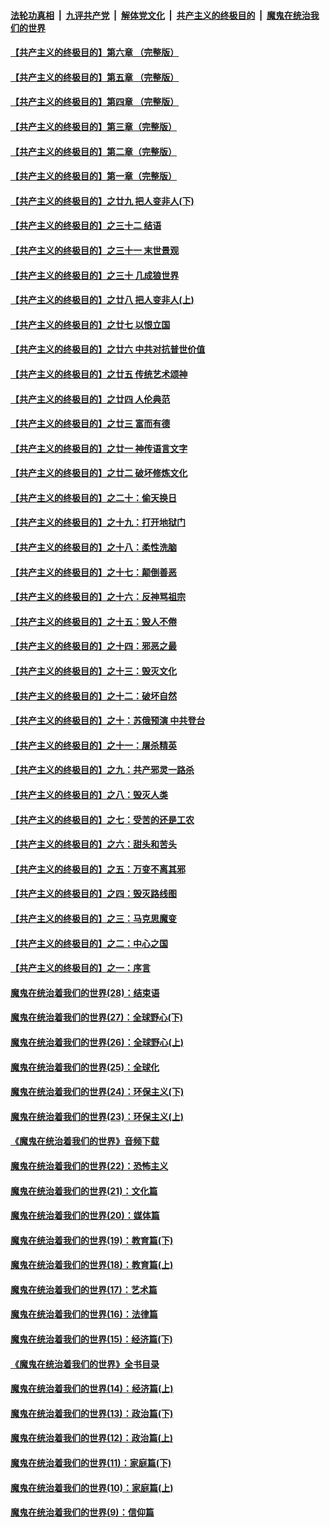 

####  [法轮功真相](../../../../basic/blob/master/README.md?t=06030201) &nbsp;|&nbsp; [九评共产党](../../../../9ping.md/blob/master/README.md?t=06030201) &nbsp;|&nbsp; [解体党文化](../../../../jtdwh.md/blob/master/README.md?t=06030201)  &nbsp;|&nbsp; [共产主义的终极目的](../../../../gczydzjmd.md/blob/master/README.md?t=06030201) &nbsp;|&nbsp; [魔鬼在统治我们的世界](../../../../mgztzwmdsj.md/blob/master/README.md?t=06030201) 

#### [【共产主义的终极目的】第六章 （完整版）](../pages/nsc422/n11428913.md?t=06030201) 

#### [【共产主义的终极目的】第五章 （完整版）](../pages/nsc422/n11428912.md?t=06030201) 

#### [【共产主义的终极目的】第四章 （完整版）](../pages/nsc422/n11428907.md?t=06030201) 

#### [【共产主义的终极目的】第三章（完整版）](../pages/nsc422/n11428848.md?t=06030201) 

#### [【共产主义的终极目的】第二章（完整版）](../pages/nsc422/n11428831.md?t=06030201) 

#### [【共产主义的终极目的】第一章（完整版）](../pages/nsc422/n11417651.md?t=06030201) 

#### [【共产主义的终极目的】之廿九 把人变非人(下)](../pages/nsc422/n11344140.md?t=06030201) 

#### [【共产主义的终极目的】之三十二 结语](../pages/nsc422/n11360535.md?t=06030201) 

#### [【共产主义的终极目的】之三十一 末世景观](../pages/nsc422/n11351129.md?t=06030201) 

#### [【共产主义的终极目的】之三十 几成狼世界](../pages/nsc422/n11348280.md?t=06030201) 

#### [【共产主义的终极目的】之廿八 把人变非人(上)](../pages/nsc422/n11340492.md?t=06030201) 

#### [【共产主义的终极目的】之廿七 以恨立国](../pages/nsc422/n11336944.md?t=06030201) 

#### [【共产主义的终极目的】之廿六 中共对抗普世价值](../pages/nsc422/n11324785.md?t=06030201) 

#### [【共产主义的终极目的】之廿五 传统艺术颂神](../pages/nsc422/n11296396.md?t=06030201) 

#### [【共产主义的终极目的】之廿四 人伦典范](../pages/nsc422/n11296397.md?t=06030201) 

#### [【共产主义的终极目的】之廿三 富而有德](../pages/nsc422/n11283598.md?t=06030201) 

#### [【共产主义的终极目的】之廿一 神传语言文字](../pages/nsc422/n11263265.md?t=06030201) 

#### [【共产主义的终极目的】之廿二 破坏修炼文化](../pages/nsc422/n11245728.md?t=06030201) 

#### [【共产主义的终极目的】之二十：偷天换日](../pages/nsc422/n11238846.md?t=06030201) 

#### [【共产主义的终极目的】之十九：打开地狱门](../pages/nsc422/n11206376.md?t=06030201) 

#### [【共产主义的终极目的】之十八：柔性洗脑](../pages/nsc422/n11199994.md?t=06030201) 

#### [【共产主义的终极目的】之十七：颠倒善恶](../pages/nsc422/n11179782.md?t=06030201) 

#### [【共产主义的终极目的】之十六：反神骂祖宗](../pages/nsc422/n11166798.md?t=06030201) 

#### [【共产主义的终极目的】之十五：毁人不倦](../pages/nsc422/n11166792.md?t=06030201) 

#### [【共产主义的终极目的】之十四：邪恶之最](../pages/nsc422/n11150249.md?t=06030201) 

#### [【共产主义的终极目的】之十三：毁灭文化](../pages/nsc422/n11135227.md?t=06030201) 

#### [【共产主义的终极目的】之十二：破坏自然](../pages/nsc422/n11135214.md?t=06030201) 

#### [【共产主义的终极目的】之十：苏俄预演 中共登台](../pages/nsc422/n11118424.md?t=06030201) 

#### [【共产主义的终极目的】之十一：屠杀精英](../pages/nsc422/n11118442.md?t=06030201) 

#### [【共产主义的终极目的】之九：共产邪灵一路杀](../pages/nsc422/n11114139.md?t=06030201) 

#### [【共产主义的终极目的】之八：毁灭人类](../pages/nsc422/n11108503.md?t=06030201) 

#### [【共产主义的终极目的】之七：受苦的还是工农](../pages/nsc422/n11101809.md?t=06030201) 

#### [【共产主义的终极目的】之六：甜头和苦头](../pages/nsc422/n11096971.md?t=06030201) 

#### [【共产主义的终极目的】之五：万变不离其邪](../pages/nsc422/n11091285.md?t=06030201) 

#### [【共产主义的终极目的】之四：毁灭路线图](../pages/nsc422/n11086284.md?t=06030201) 

#### [【共产主义的终极目的】之三：马克思魔变](../pages/nsc422/n11061941.md?t=06030201) 

#### [【共产主义的终极目的】之二：中心之国](../pages/nsc422/n11047728.md?t=06030201) 

#### [【共产主义的终极目的】之一：序言](../pages/nsc422/n11086077.md?t=06030201) 

#### [魔鬼在统治着我们的世界(28)：结束语](../pages/nsc422/n10936246.md?t=06030201) 

#### [魔鬼在统治着我们的世界(27)：全球野心(下)](../pages/nsc422/n10928319.md?t=06030201) 

#### [魔鬼在统治着我们的世界(26)：全球野心(上)](../pages/nsc422/n10900318.md?t=06030201) 

#### [魔鬼在统治着我们的世界(25)：全球化](../pages/nsc422/n10788205.md?t=06030201) 

#### [魔鬼在统治着我们的世界(24)：环保主义(下)](../pages/nsc422/n10695307.md?t=06030201) 

#### [魔鬼在统治着我们的世界(23)：环保主义(上)](../pages/nsc422/n10688613.md?t=06030201) 

#### [《魔鬼在统治着我们的世界》音频下载](../pages/nsc422/n10635553.md?t=06030201) 

#### [魔鬼在统治着我们的世界(22)：恐怖主义](../pages/nsc422/n10614727.md?t=06030201) 

#### [魔鬼在统治着我们的世界(21)：文化篇](../pages/nsc422/n10597706.md?t=06030201) 

#### [魔鬼在统治着我们的世界(20)：媒体篇](../pages/nsc422/n10586579.md?t=06030201) 

#### [魔鬼在统治着我们的世界(19)：教育篇(下)](../pages/nsc422/n10564808.md?t=06030201) 

#### [魔鬼在统治着我们的世界(18)：教育篇(上)](../pages/nsc422/n10526970.md?t=06030201) 

#### [魔鬼在统治着我们的世界(17)：艺术篇](../pages/nsc422/n10499093.md?t=06030201) 

#### [魔鬼在统治着我们的世界(16)：法律篇](../pages/nsc422/n10485969.md?t=06030201) 

#### [魔鬼在统治着我们的世界(15)：经济篇(下)](../pages/nsc422/n10469975.md?t=06030201) 

#### [《魔鬼在统治着我们的世界》全书目录](../pages/nsc422/n10464261.md?t=06030201) 

#### [魔鬼在统治着我们的世界(14)：经济篇(上)](../pages/nsc422/n10457370.md?t=06030201) 

#### [魔鬼在统治着我们的世界(13)：政治篇(下)](../pages/nsc422/n10448270.md?t=06030201) 

#### [魔鬼在统治着我们的世界(12)：政治篇(上)](../pages/nsc422/n10444576.md?t=06030201) 

#### [魔鬼在统治着我们的世界(11)：家庭篇(下)](../pages/nsc422/n10440961.md?t=06030201) 

#### [魔鬼在统治着我们的世界(10)：家庭篇(上)](../pages/nsc422/n10435448.md?t=06030201) 

#### [魔鬼在统治着我们的世界(9)：信仰篇](../pages/nsc422/n10432159.md?t=06030201) 

